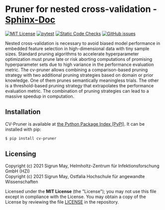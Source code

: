# Pruner for nested cross-validation - [Sphinx-Doc](https://sigrun-may.github.io/cv-pruner/)

[![MIT License](https://img.shields.io/github/license/sigrun-may/cv-pruner)](https://github.com/sigrun-may/cv-pruner/blob/main/LICENSE)
[![pytest](https://github.com/sigrun-may/cv-pruner/actions/workflows/pytest.yml/badge.svg)](https://github.com/sigrun-may/cv-pruner/actions/workflows/pytest.yml)
[![Static Code Checks](https://github.com/sigrun-may/cv-pruner/actions/workflows/static_checks.yml/badge.svg)](https://github.com/sigrun-may/cv-pruner/actions/workflows/static_checks.yml)
[![GitHub issues](https://img.shields.io/github/issues-raw/sigrun-may/cv-pruner)](https://github.com/sigrun-may/cv-pruner/issues)

Nested cross-validation is necessary to avoid biased model performance in embedded feature selection in high-dimensional data with tiny sample sizes. Standard pruning algorithms to accelerate hyperparameter optimization must prune late or risk aborting computations of promising hyperparameter sets due to high variance in the performance evaluation metric. The cv-pruner allows combining a comparison-based pruning strategy with two additional pruning strategies based on domain or prior knowledge. One of them prunes semantically meaningless trials. The other is a threshold-based pruning strategy that extrapolates the performance evaluation metric. The combination of pruning strategies can lead to a massive speedup in computation.

## Installation

CV-Pruner is available at [the Python Package Index (PyPI)](https://pypi.org/project/cv-pruner/).
It can be installed with pip:

```bash
$ pip install cv-pruner
```

## Licensing

Copyright (c) 2021 Sigrun May, Helmholtz-Zentrum für Infektionsforschung GmbH (HZI)<br/>
Copyright (c) 2021 Sigrun May, Ostfalia Hochschule für angewandte Wissenschaften

Licensed under the **MIT License** (the "License"); you may not use this file except in compliance with the License.
You may obtain a copy of the License by reviewing the file
[LICENSE](https://github.com/sigrun-may/cv-pruner/blob/main/LICENSE) in the repository.
